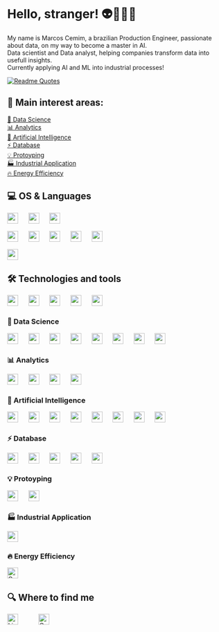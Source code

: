 # Hello, stranger! 👽🤘🖖🐶

My name is Marcos Cemim, a brazilian Production Engineer, passionate about data, on my way to become a master in AI.  
Data scientist and Data analyst, helping companies transform data into usefull insights.  
Currently applying AI and ML into industrial processes!

[![Readme Quotes](https://quotes-github-readme.vercel.app/api?type=horizontal&theme=monokai)](https://github.com/piyushsuthar/github-readme-quotes)

<a name="interests"></a>

## 🏢  Main interest areas: 
[🎲 Data Science][ds_anchor]  
[📊 Analytics][al_anchor]  
[🤖 Artificial Intelligence][ai_anchor]  
[⚡ Database][db_anchor]  
[💡 Protoyping][pt_anchor]  
[🏭 Industrial Application][ind_anchor]  
[🔥 Energy Efficiency][ener_anchor]  

## 💻  OS & Languages
[<img src="https://img.shields.io/badge/Linux-⭐⭐⭐-gray?style=for-the-badge&logo=linux&logoColor=white&labelColor=FCC624" height="25" />][top_anchor] &nbsp;&nbsp;&nbsp;&nbsp;
[<img src="https://img.shields.io/badge/Ubuntu-⭐⭐-gray?style=for-the-badge&logo=ubuntu&logoColor=white&labelColor=E95420" height="25" />][top_anchor] &nbsp;&nbsp;&nbsp;&nbsp;
[<img src="https://img.shields.io/badge/Windows-⭐⭐⭐⭐-gray?style=for-the-badge&logo=windows&logoColor=white&labelColor=0078D6" height="25" />][top_anchor] &nbsp;&nbsp;&nbsp;&nbsp;

[<img src="https://img.shields.io/badge/Python-⭐⭐⭐⭐-gray?style=for-the-badge&logo=python&logoColor=white&labelColor=FFD43B" height="25" />][top_anchor] &nbsp;&nbsp;&nbsp;&nbsp;
[<img src="https://img.shields.io/badge/R-⭐⭐⭐-gray?style=for-the-badge&logo=r&logoColor=white&labelColor=276DC3" height="25" />][top_anchor] &nbsp;&nbsp;&nbsp;&nbsp;
[<img src="https://img.shields.io/badge/HTML5-⭐⭐-gray?style=for-the-badge&logo=html5&logoColor=white&labelColor=E34F26" height="25" />][top_anchor] &nbsp;&nbsp;&nbsp;&nbsp;
[<img src="https://img.shields.io/badge/JavaScript-⭐⭐⭐-gray?style=for-the-badge&logo=javascript&logoColor=white&labelColor=323330" height="25" />][top_anchor] &nbsp;&nbsp;&nbsp;&nbsp;
[<img src="https://img.shields.io/badge/C%2B%2B-⭐-gray?style=for-the-badge&logo=c%2B%2B&logoColor=white&labelColor=00599C" height="25"/>][top_anchor]  

[<img src="https://img.shields.io/badge/VSCode-⭐⭐⭐-gray?style=for-the-badge&logo=visual%20studio%20code&logoColor=white&labelColor=0078D4" height="25"/>][top_anchor]  

## 🛠️  Technologies and tools

[<img src="https://img.shields.io/badge/GitHub-⭐⭐-gray?style=for-the-badge&logo=github&logoColor=white&labelColor=100000" height="25" />][top_anchor] &nbsp;&nbsp;&nbsp;&nbsp;
[<img src="https://img.shields.io/badge/Notion-⭐⭐-gray?style=for-the-badge&logo=notion&logoColor=white&labelColor=000000" height="25" />][top_anchor] &nbsp;&nbsp;&nbsp;&nbsp;
[<img src="https://img.shields.io/badge/Cookiecutter-⭐⭐⭐-gray?style=for-the-badge&logo=Cookiecutter&logoColor=white&labelColor=D4AA00" height="25" />][top_anchor] &nbsp;&nbsp;&nbsp;&nbsp;
[<img src="https://img.shields.io/badge/Docker-⭐⭐-gray?style=for-the-badge&logo=docker&logoColor=white&labelColor=2CA5E0" height="25" />][top_anchor] &nbsp;&nbsp;&nbsp;&nbsp;
[<img src="https://img.shields.io/badge/Markdown-⭐⭐⭐-gray?style=for-the-badge&logo=markdown&logoColor=white&labelColor=000000" height="25" />][top_anchor]  


### 🎲  Data Science
<a name="ds"></a>

[<img src="https://img.shields.io/badge/Microsoft_Excel-⭐⭐⭐⭐⭐-gray?style=for-the-badge&logo=microsoft-excel&logoColor=white&labelColor=217346" height="25"/>][ds_anchor] &nbsp;&nbsp;&nbsp;&nbsp;
[<img src="https://img.shields.io/badge/Colab-⭐⭐⭐⭐⭐-gray?style=for-the-badge&logo=googlecolab&logoColor=white&labelColor=F9AB00" height="25" />][ds_anchor] &nbsp;&nbsp;&nbsp;&nbsp;
[<img src="https://img.shields.io/badge/Jupyter-⭐⭐⭐⭐-gray?style=for-the-badge&logo=Jupyter&logoColor=white&labelColor=F37626" height="25" />][ds_anchor] &nbsp;&nbsp;&nbsp;&nbsp;
[<img src="https://img.shields.io/badge/Numpy-⭐⭐⭐⭐⭐-gray?style=for-the-badge&logo=numpy&logoColor=white&labelColor=777BB4" height="25" />][ds_anchor] &nbsp;&nbsp;&nbsp;&nbsp;
[<img src="https://img.shields.io/badge/Pandas-⭐⭐⭐⭐⭐-gray?style=for-the-badge&logo=pandas&logoColor=white&labelColor=2C2D72" height="25" />][ds_anchor] &nbsp;&nbsp;&nbsp;&nbsp;
[<img src="https://img.shields.io/badge/conda-⭐⭐⭐-gray?style=for-the-badge&logo=anaconda&logoColor=white&labelColor=43B02A" height="25" />][ds_anchor] &nbsp;&nbsp;&nbsp;&nbsp;
[<img src="https://img.shields.io/badge/Apache_Hadoop-🔜-white?style=for-the-badge&logo=apachehadoop&logoColor=white&labelColor=66CCFF" height="25" />][ds_anchor] &nbsp;&nbsp;&nbsp;&nbsp;
[<img src="https://img.shields.io/badge/Airflow-🔜-white?style=for-the-badge&logo=Apache%20Airflow&logoColor=white&labelColor=017CEE" height="25"/>][ds_anchor] 


### 📊  Analytics
<a name="al"></a>

[<img src="https://img.shields.io/badge/PowerBI-⭐⭐⭐⭐⭐-gray?style=for-the-badge&logo=Power%20BI&logoColor=white&labelColor=F2C811" height="25"/>][al_anchor] &nbsp;&nbsp;&nbsp;&nbsp;
[<img src="https://img.shields.io/badge/Grafana-⭐⭐⭐⭐-gray?style=for-the-badge&logo=grafana&logoColor=white&labelColor=F2F4F9" height="25" />][al_anchor] &nbsp;&nbsp;&nbsp;&nbsp;
[<img src="https://img.shields.io/badge/Streamlit-⭐⭐⭐⭐-gray?style=for-the-badge&logo=Streamlit&logoColor=white&labelColor=FF4B4B" height="25" />][al_anchor] &nbsp;&nbsp;&nbsp;&nbsp;
[<img src="https://img.shields.io/badge/Plotly-⭐⭐⭐⭐⭐-gray?style=for-the-badge&logo=plotly&logoColor=white&labelColor=239120" height="25" />][al_anchor] 


### 🤖  Artificial Intelligence
<a name="ai"></a>

[<img src="https://img.shields.io/badge/OpenCV-⭐⭐⭐-gray?style=for-the-badge&logo=OpenCV&logoColor=white&labelColor=27338e" height="25" />][ai_anchor] &nbsp;&nbsp;&nbsp;&nbsp;
[<img src="https://img.shields.io/badge/Keras-📖-gray?style=for-the-badge&logo=keras&logoColor=white&labelColor=FF0000" height="25" />][ai_anchor] &nbsp;&nbsp;&nbsp;&nbsp;
[<img src="https://img.shields.io/badge/PyTorch-📖-gray?style=for-the-badge&logo=pytorch&logoColor=white&labelColor=EE4C2C" height="25" />][ai_anchor] &nbsp;&nbsp;&nbsp;&nbsp;
[<img src="https://img.shields.io/badge/SciPy-📖-gray?style=for-the-badge&logo=SciPy&logoColor=white&labelColor=654FF0" height="25" />][ai_anchor] &nbsp;&nbsp;&nbsp;&nbsp;
[<img src="https://img.shields.io/badge/TensorFlow-📖-gray?style=for-the-badge&logo=tensorflow&logoColor=white&labelColor=FF6F00" height="25" />][ai_anchor] &nbsp;&nbsp;&nbsp;&nbsp;
[<img src="https://img.shields.io/badge/SciPy-📖-gray?style=for-the-badge&logo=SciPy&logoColor=white&labelColor=654FF0" height="25" />][ai_anchor] &nbsp;&nbsp;&nbsp;&nbsp;
[<img src="https://img.shields.io/badge/Apache_Spark-🔜-white?style=for-the-badge&logo=apachespark&logoColor=E35A16&labelColor=FFFFFF" height="25" />][ai_anchor] &nbsp;&nbsp;&nbsp;&nbsp;
[<img src="https://img.shields.io/badge/Scikit_Learn-📖 -gray?style=for-the-badge&logo=scikit-learn&logoColor=white&labelColor=F7931E" height="25"/>][ai_anchor] 

### ⚡  Database
<a name="db"></a>

[<img src="https://img.shields.io/badge/InfluxDB-⭐⭐⭐⭐-gray?style=for-the-badge&logo=InfluxDB&logoColor=white&labelColor=22ADF6" height="25" />][db_anchor] &nbsp;&nbsp;&nbsp;&nbsp;
[<img src="https://img.shields.io/badge/MariaDB-⭐⭐⭐-gray?style=for-the-badge&logo=mariadb&logoColor=white&labelColor=003545" height="25" />][db_anchor] &nbsp;&nbsp;&nbsp;&nbsp;
[<img src="https://img.shields.io/badge/MySQL-⭐⭐⭐-gray?style=for-the-badge&logo=mysql&logoColor=white&labelColor=005C84" height="25" />][db_anchor] &nbsp;&nbsp;&nbsp;&nbsp;
[<img src="https://img.shields.io/badge/SQLAlchemy-⭐⭐⭐-gray?style=for-the-badge&logo=sqlalchemy&logoColor=white&labelColor=D71F00" height="25" />][db_anchor] &nbsp;&nbsp;&nbsp;&nbsp;
[<img src="https://img.shields.io/badge/MongoDB-🔜-white?style=for-the-badge&logo=mongodb&logoColor=white&labelColor=4EA94B" height="25" />][db_anchor] 

### 💡  Protoyping
<a name="pt"></a>

[<img src="https://img.shields.io/badge/Arduino-⭐⭐⭐-gray?style=for-the-badge&logo=arduino&logoColor=white&labelColor=00979D" height="25" />][pt_anchor] &nbsp;&nbsp;&nbsp;&nbsp;
[<img src="https://img.shields.io/badge/Raspberry%20Pi-⭐⭐-gray?style=for-the-badge&logo=Raspberry%20Pi&logoColor=white&labelColor=A22846" height="25"/>][pt_anchor] 

### 🏭  Industrial Application
<a name="ind"></a>

[<img src="https://img.shields.io/badge/Node--Red-⭐-gray?style=for-the-badge&logo=nodered&logoColor=white&labelColor=8F0000" height="25" />][ind_anchor] 

### 🔥  Energy Efficiency
<a name="ener"></a>

[<img src="https://img.shields.io/badge/Ask_me_about-0078D4?style=for-the-badge&logo=microsoft-outlook&logoColor=white" alt="Gmail logo" height="25" />](mailto:mac@termica.solutions) 


## 🔍  Where to find me

[<img src="https://img.shields.io/badge/LinkedIn-0077B5?style=for-the-badge&logo=linkedin&logoColor=white" alt="LinkedIn logo" title="LinkedIn" height="25" />](https://www.linkedin.com/in/marcoscemim/) &nbsp;&nbsp;&nbsp;&nbsp;&nbsp;&nbsp;&nbsp;&nbsp;&nbsp;&nbsp;
[<img src="https://img.shields.io/badge/Gmail-D14836?style=for-the-badge&logo=gmail&logoColor=white" alt="Gmail logo" title="Gmail" height="25" />](mailto:mcemim@gmail.com) 


[top_anchor]: #interests
[ds_anchor]: #ds
[al_anchor]: #al
[ai_anchor]: #ai
[db_anchor]: #db
[pt_anchor]: #pt
[ind_anchor]: #ind
[ener_anchor]: #ener
